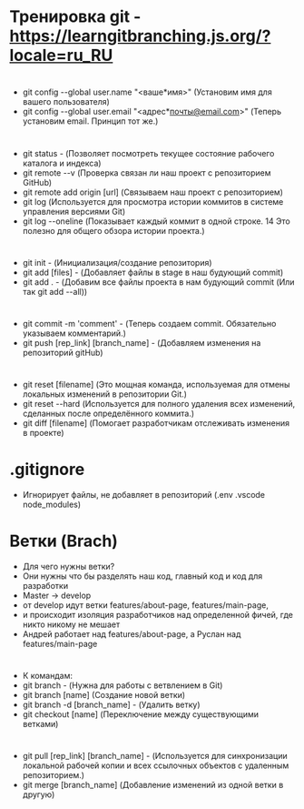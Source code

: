 # Тренировка git - https://learngitbranching.js.org/?locale=ru_RU

#

- git config --global user.name "<ваше\*имя>" (Установим имя для вашего пользователя)
- git config --global user.email "<адрес*почты@email.com>" (Теперь установим email. Принцип тот же.)

#

- git status - (Позволяет посмотреть текущее состояние рабочего каталога и индекса)
- git remote --v (Проверка связан ли наш проект с репозиторием GitHub)
- git remote add origin [url] (Связываем наш проект с репозиторием)
- git log (Используется для просмотра истории коммитов в системе управления версиями Git)
- git log --oneline (Показывает каждый коммит в одной строке. 14 Это полезно для общего обзора истории проекта.)

#

- git init - (Инициализация/создание репозитория)
- git add [files] - (Добавляет файлы в stage в наш будующий commit)
- git add . - (Добавим все файлы проекта в нам будующий commit (Или так git add --all))

#

- git commit -m 'comment' - (Теперь создаем commit. Обязательно указываем комментарий.)
- git push [rep_link] [branch_name] - (Добавляем изменения на репозиторий gitHub)

#

- git reset [filename] (Это мощная команда, используемая для отмены локальных изменений в репозитории Git.)
- git reset --hard (Используется для полного удаления всех изменений, сделанных после определённого коммита.)
- git diff [filename] (Помогает разработчикам отслеживать изменения в проекте)

# .gitignore

- Игнорирует файлы, не добавляет в репозиторий (.env .vscode node_modules)

# Ветки (Brach)

- Для чего нужны ветки?
- Они нужны что бы разделять наш код, главный код и код для разработки
- Master -> develop
- от develop идут ветки features/about-page, features/main-page,
- и происходит изоляция разработчиков над определенной фичей, где никто никому не мешает
- Андрей работает над features/about-page, а Руслан над features/main-page

#

- К командам:
- git branch - (Нужна для работы с ветвлением в Git)
- git branch [name] (Cоздание новой ветки)
- git branch -d [branch_name] - (Удалить ветку)
- git checkout [name] (Переключение между существующими ветками)

#

- git pull [rep_link] [branch_name] - (Используется для синхронизации локальной рабочей копии и всех ссылочных объектов с удаленным репозиторием.)
- git merge [branch_name] (Добавление изменений из одной ветки в другую)
